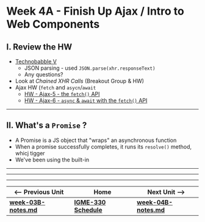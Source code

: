 # Week 4A - Finish Up Ajax / Intro to Web Components

## I. Review the HW
- [Technobabble V](https://github.com/tonethar/IGME-330-Master/blob/master/notes/HW-technobabble-5.md)
  - JSON parsing - used `JSON.parse(xhr.responseText)`
  - Any questions?
- Look at *Chained XHR Calls* (Breakout Group & HW)
- Ajax HW (`fetch` and `asycn`/`await`
  - [HW - Ajax-5 - the `fetch()` API](https://github.com/tonethar/IGME-330-Master/blob/master/notes/HW-ajax-5.md)
  - [HW - Ajax-6 - `async` & `await` with the `fetch()` API](https://github.com/tonethar/IGME-330-Master/blob/master/notes/HW-ajax-6.md)

<hr>
  
## II. What's a `Promise` ?

- A Promise is a JS object that "wraps" an asynchronous function 
- When a promise successfully completes, it runs its `resolve()` method, whicj tigger 
- We've been using the built-in 


<hr>

<hr><hr>

| <-- Previous Unit | Home | Next Unit -->
| --- | --- | --- 
| [**week-03B-notes.md**](week-03B-notes.md)     |  [**IGME-330 Schedule**](../schedule.md) | [**week-04B-notes.md**](week-04B-notes.md)
